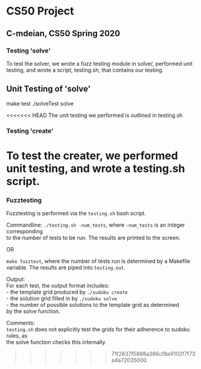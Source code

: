 # CS50 Project
## C-mdeian, CS50 Spring 2020

### Testing 'solve'

To test the solver, we wrote a fuzz testing module in solve/, performed unit testing, and wrote a script, testing.sh, that contains our testing.

## Unit Testing of 'solve'
make test
./solveTest  solve

<<<<<<< HEAD
The unit testing we performed is outlined in testing.sh

### Testing 'create' 

To test the creater, we performed unit testing, and wrote a testing.sh script.
=======
  
### Fuzztesting ###  
Fuzztesting is performed via the `testing.sh` bash script.
 
Commandline:
`./testing.sh -num_tests`, where `-num_tests` is an integer corresponding  
to the number of tests to be run. The results are printed to the screen.

OR

`make fuzztest`, where the number of tests run is determined by a Makefile   
variable. The results are piped into `testing.out`.  
  
Output:  
For each test, the output format includes:  
	- the template grid produced by `./sudoku create`    
	- the solution grid filled in by `./sudoku solve`  
	- the number of possible solutions to the template grid as determined  
	  by the solve function.  
  
Comments:  
`testing.sh` does not explicitly test the grids for their adherence to sudoku rules, as  
the solve function checks this internally.
>>>>>>> 71f2637f5888a366cf8e9102f7f73a4a72035000
